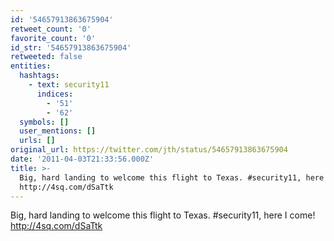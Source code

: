 ```yaml
---
id: '54657913863675904'
retweet_count: '0'
favorite_count: '0'
id_str: '54657913863675904'
retweeted: false
entities:
  hashtags:
    - text: security11
      indices:
        - '51'
        - '62'
  symbols: []
  user_mentions: []
  urls: []
original_url: https://twitter.com/jth/status/54657913863675904
date: '2011-04-03T21:33:56.000Z'
title: >-
  Big, hard landing to welcome this flight to Texas. #security11, here I come!
  http://4sq.com/dSaTtk
---
```


Big, hard landing to welcome this flight to Texas. #security11, here I come! http://4sq.com/dSaTtk